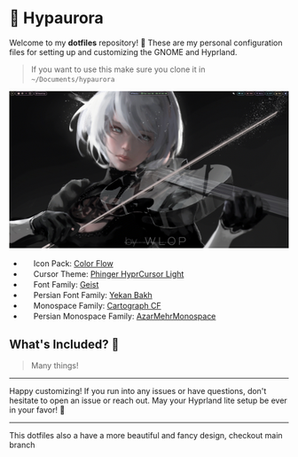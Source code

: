 # 🌌 Hypaurora

Welcome to my **dotfiles** repository! 🎉 These are my personal configuration files for setting up and customizing the GNOME and Hyprland.

> If you want to use this make sure you clone it in `~/Documents/hypaurora`

![HyprShot](./assets/Hypaurora.gif)

- <img src="https://cdn-icons-png.flaticon.com/512/8377/8377415.png " width="16" height="16"> Icon Pack: [Color Flow](https://www.gnome-look.org/p/2239645)
- <img src="https://cdn-icons-png.flaticon.com/512/8373/8373711.png" width="16" height="16"> Cursor Theme: [Phinger HyprCursor Light](https://discord.com/channels/961691461554950145/1216066899729977435/1326665055844175892)
- <img src="https://cdn-icons-png.flaticon.com/512/18469/18469504.png" width="16" height="16"> Font Family: [Geist](https://vercel.com/font)
- <img src="https://cdn-icons-png.flaticon.com/512/11145/11145039.png" width="16" height="16"> Persian Font Family: [Yekan Bakh](https://fontiran.com/fonts/yekan-bakh)
- <img src="https://cdn-icons-png.flaticon.com/512/17379/17379046.png" width="16" height="16"> Monospace Family: [Cartograph CF](https://connary.com/fonts/cartograph/)
- <img src="https://cdn-icons-png.flaticon.com/512/3680/3680225.png" width="16" height="16"> Persian Monospace Family: [AzarMehrMonospace](https://befonts.com/azarmehr-monospaced-font-duo.html)

## What's Included? 🤔

> Many things!

---

Happy customizing! If you run into any issues or have questions, don't hesitate to open an issue or reach out. May your Hyprland lite setup be ever in your favor! 🌟

---

This dotfiles also a have a more beautiful and fancy design, checkout main branch
